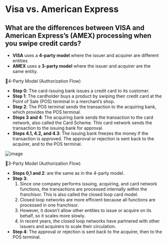 # Visa vs. American Express
## What are the differences between VISA and American Express’s (AMEX) processing when you swipe credit cards?
* __VISA__ uses a __4-party model__ where the issuer and acquirer are different entities
* __AMEX__ uses a __3-party model__ where the issuer and acquirer are the same entity.


🔹4-Party Model (Authorization Flow)
* __Step 0__: The card-issuing bank issues a credit card to its customer. 
* __Step 1__: The cardholder buys a product by swiping their credit card at the Point of Sale (POS) terminal in a merchant’s shop.
* __Step 2__: The POS terminal sends the transaction to the acquiring bank, which provides the POS terminal.
* __Steps 3 and 4__: The acquiring bank sends the transaction to the card network, also called the Card Scheme. 
               This card network sends the transaction to the issuing bank for approval.
* __Steps 4.1, 4.2, and 4.3__: The issuing bank freezes the money if the transaction is approved. 
                         The approval or rejection is sent back to the acquirer, and to the POS terminal. 

![image](https://user-images.githubusercontent.com/22426280/230948391-0fee11c5-7754-4b1b-8501-befd5a5f96f2.png)

🔹3-Party Model (Authorization Flow)

* __Steps 0,1 and 2__: are the same as in the 4-party model.
* __Step 3__: 
  1) Since one company performs issuing, acquiring, and card network functions, the transactions are processed internally within 
     the franchisor. This is also called the closed loop card model. 
  2) Closed loop networks are more efficient because all functions are processed in one franchisor. 
  3) However, it doesn’t allow other entities to issue or acquire on its behalf, so it scales more slowly.
  4) In recent years, the closed loop networks have partnered with other issuers and acquirers to scale their circulation.
* __Step 4__: The approval or rejection is sent back to the acquirer, then to the POS terminal. 
